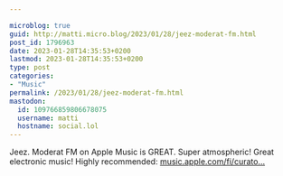 ```yaml
---

microblog: true
guid: http://matti.micro.blog/2023/01/28/jeez-moderat-fm.html
post_id: 1796963
date: 2023-01-28T14:35:53+0200
lastmod: 2023-01-28T14:35:53+0200
type: post
categories:
- "Music"
permalink: /2023/01/28/jeez-moderat-fm.html
mastodon:
  id: 109766859806678075
  username: matti
  hostname: social.lol
---
```

Jeez. Moderat FM on Apple Music is GREAT. Super atmospheric! Great electronic music! Highly recommended: [music.apple.com/fi/curato...](https://music.apple.com/fi/curator/moderat-fm/1551227759)
